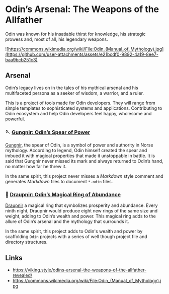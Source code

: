 # Odin’s Arsenal: The Weapons of the Allfather

Odin was known for his insatiable thirst for knowledge, his strategic prowess and, most of all, his legendary weapons.

![https://commons.wikimedia.org/wiki/File:Odin_(Manual_of_Mythology).jpg](https://github.com/user-attachments/assets/e21bcdf0-9892-4a19-8ee7-baa9bcb251c3)

## Arsenal

Odin’s legacy lives on in the tales of his mythical arsenal and his multifaceted persona as a seeker of wisdom, a warrior, and a ruler.

This is a project of tools made for Odin developers. They will range from simple templates to sophisticated systems and applications. Contributing to Odin ecosystem and help Odin developers feel happy, wholesome and powerful.

### 🪡 [Gungnir: Odin’s Spear of Power](https://github.com/odin-arsenal/gungnir)

[Gungnir](https://github.com/odin-arsenal/gungnir), the spear of Odin, is a symbol of power and authority in Norse mythology. According to legend, Odin himself created the spear and imbued it with magical properties that made it unstoppable in battle. It is said that Gungnir never missed its mark and always returned to Odin’s hand, no matter how far he threw it.

In the same spirit, this project never misses a _Markdown_ style comment and generates _Markdown_ files
to document `*.odin` files.

### 💍 [Draupnir: Odin’s Magical Ring of Abundance](https://github.com/odin-arsenal/draupnir)

[Draupnir](https://github.com/odin-arsenal/draupnir) a magical ring that symbolizes prosperity and abundance. Every ninth night, Draupnir would produce eight new rings of the same size and weight, adding to Odin’s wealth and power. This magical ring adds to the allure of Odin’s arsenal and the mythology that surrounds it.

In the same spirit, this project adds to Odin's wealth and power by scaffolding `Odin` projects with a series of well though project file and directory structures.

## Links

- https://viking.style/odins-arsenal-the-weapons-of-the-allfather-revealed/
- https://commons.wikimedia.org/wiki/File:Odin_(Manual_of_Mythology).jpg
